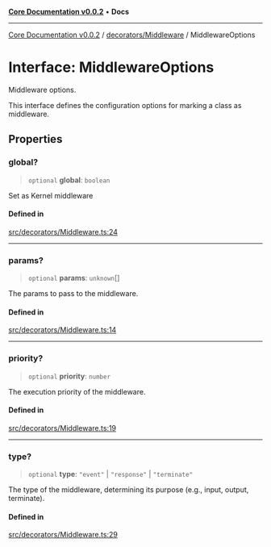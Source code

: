 [**Core Documentation v0.0.2**](../../../README.md) • **Docs**

***

[Core Documentation v0.0.2](../../../modules.md) / [decorators/Middleware](../README.md) / MiddlewareOptions

# Interface: MiddlewareOptions

Middleware options.

This interface defines the configuration options for marking a class as middleware.

## Properties

### global?

> `optional` **global**: `boolean`

Set as Kernel middleware

#### Defined in

[src/decorators/Middleware.ts:24](https://github.com/stonemjs/core/blob/dd7eaec566465ef84c36b87b824f8ea9ab76e8fa/src/decorators/Middleware.ts#L24)

***

### params?

> `optional` **params**: `unknown`[]

The params to pass to the middleware.

#### Defined in

[src/decorators/Middleware.ts:14](https://github.com/stonemjs/core/blob/dd7eaec566465ef84c36b87b824f8ea9ab76e8fa/src/decorators/Middleware.ts#L14)

***

### priority?

> `optional` **priority**: `number`

The execution priority of the middleware.

#### Defined in

[src/decorators/Middleware.ts:19](https://github.com/stonemjs/core/blob/dd7eaec566465ef84c36b87b824f8ea9ab76e8fa/src/decorators/Middleware.ts#L19)

***

### type?

> `optional` **type**: `"event"` \| `"response"` \| `"terminate"`

The type of the middleware, determining its purpose (e.g., input, output, terminate).

#### Defined in

[src/decorators/Middleware.ts:29](https://github.com/stonemjs/core/blob/dd7eaec566465ef84c36b87b824f8ea9ab76e8fa/src/decorators/Middleware.ts#L29)
